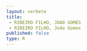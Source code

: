 ```yaml
---
layout: verbete
title:
 - RIBEIRO FILHO, JOAO GOMES
 - RIBEIRO FILHO, João Gomes
published: false
type: R
---
```


